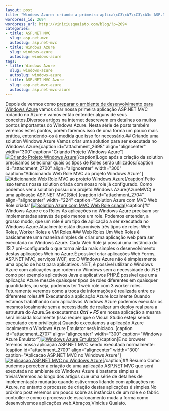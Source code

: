 ```yaml
--- 
layout: post
title: "Windows Azure: criando a primeira aplica\xC3\xA7\xC3\xA3o ASP.NET MVC"
wordpress_id: 2694
wordpress_url: http://viniciusquaiato.com/blog/?p=2694
categories: 
- title: ASP.NET MVC
  slug: asp-net-mvc
  autoslug: asp.net-mvc
- title: Windows Azure
  slug: windows-azure
  autoslug: windows-azure
tags: 
- title: Windows Azure
  slug: windows-azure
  autoslug: windows-azure
- title: ASP.NET MVC Azure
  slug: asp-net-mvc-azure
  autoslug: asp.net-mvc-azure
---
```

Depois de vermos como [preparar o ambiente de desenvolvimento para Windows Azure](http://viniciusquaiato.com/blog/windows-azure-preparando-o-ambiente-de-desenvolvimento/) vamos criar nossa primeira aplicação ASP.NET MVC rodando no Azure e vamos então entender alguns de seus conceitos.Diversos artigos na internet descrevem em detalhes os muitos pontos importantes do Windows Azure. Nesta série de posts também veremos estes pontos, porém faremos isso de uma forma um pouco mais prática, entendendo-os à medida que isso for necessário.## Criando uma solution Windows Azure
Vamos criar uma solution para ser executada no Windows Azure:[caption id="attachment_2698" align="aligncenter" width="300" caption="Criando Projeto Windows Azure"][![Criando Projeto Windows Azure](http://viniciusquaiato.com/blog/wp-content/uploads/2011/01/Criando-Projeto-Azure-MVC-300x168.png "Criando Projeto Windows Azure")](http://viniciusquaiato.com/blog/wp-content/uploads/2011/01/Criando-Projeto-Azure-MVC.png)[/caption]Logo após a criação da solution precisamos selecionar quais os tipos de Roles serão utilizados:[caption id="attachment_2700" align="aligncenter" width="300" caption="Adicionando Web Role MVC ao projeto Windows Azure"][![Adicionando Web Role MVC ao projeto Windows Azure](http://viniciusquaiato.com/blog/wp-content/uploads/2011/01/Adicionando-Web-Role-MVC-300x187.png "Adicionando Web Role MVC ao projeto Windows Azure")](http://viniciusquaiato.com/blog/wp-content/uploads/2011/01/Adicionando-Web-Role-MVC.png)[/caption]Feito isso temos nossa solution criada com nosso role já configurado. Como podemos ver a solution possui um projeto Windows Azure(AzureMVC) e uma aplicação ASP.NET MVC(Site).[caption id="attachment_2704" align="aligncenter" width="224" caption="Solution Azure com MVC Web Role criada"][![Solution Azure com MVC Web Role criada](http://viniciusquaiato.com/blog/wp-content/uploads/2011/01/Solution-Azure-com-MVC-Web-Role-criada-224x300.png "Solution Azure com MVC Web Role criada")](http://viniciusquaiato.com/blog/wp-content/uploads/2011/01/Solution-Azure-com-MVC-Web-Role-criada.png)[/caption]## Windows Azure e os Roles
As aplicações no Windows Azure precisam ser implementadas através de pelo menos um role. Podemos entender, a grosso modo, que um role é um tipo de aplicação a ser executada no Windows Azure.Atualmente estão disponíveis três tipos de roles: Web Roles, Worker Roles e VM Roles.### Web Roles
Um Web Roles é basicamente uma maneira simples de criar uma aplicação web para ser executada no Windows Azure. Cada Web Role já possui uma instância do IIS 7 pré-configurada o que torna ainda mais simples o desenvolvimento destas aplicações Web no Azure.É possível criar aplicações Web Forms, ASP.NET MVC, serviços WCF, etc.O Windows Azure não é simplesmente uma opção de host para aplicativos .NET, é possível utilizar o Windows Azure com aplicações que rodem no Windows sem a necessidade do .NET como por exemplo aplicativos Java e aplicativos PHP.É possível que uma aplicação Azure mescle quaisquer tipos de roles diferentes em quaisquer quantidades, ou seja, podemos ter 1 web role com 3 worker roles. Futuramente veremos como a troca de informações é realizada entre os diferentes roles.## Executando a aplicação Azure localmente
Quando estamos trabalhando com aplicativos Windows Azure podemos executar os mesmos localmente sem a necessidade de realizar um deploy real para a estrutura do Azure.Se executarmos **_Ctrl + F5_** em nossa aplicação a mesma será iniciada localmente (isso requer que o Visual Studio esteja sendo executado com privilégios).Quando executamos a aplicação Azure localmente o Windows Azure Emulator será iniciado. [caption id="attachment_2707" align="aligncenter" width="300" caption="Windows Azure Emulator"][![Windows Azure Emulator](http://viniciusquaiato.com/blog/wp-content/uploads/2011/01/Windows-Azure-Emulator-300x62.png "Windows Azure Emulator")](http://viniciusquaiato.com/blog/wp-content/uploads/2011/01/Windows-Azure-Emulator.png)[/caption]E no browser teremos nossa aplicação ASP.NET MVC sendo executada normalmente:[caption id="attachment_2709" align="aligncenter" width="300" caption="Aplicacao ASP.NET MVC no Windows Azure"][![Aplicacao ASP.NET MVC no Windows Azure](http://viniciusquaiato.com/blog/wp-content/uploads/2011/01/Aplicacao-ASp.NET-MVC-no-Windows-Azure-300x190.png "Aplicacao ASp.NET MVC no Windows Azure")](http://viniciusquaiato.com/blog/wp-content/uploads/2011/01/Aplicacao-ASp.NET-MVC-no-Windows-Azure.png)[/caption]## Resumo
Como pudemos perceber a criação de uma aplicação ASP.NET MVC que será executada no ambiente do Windows Azure é bastante simples e trivial.Veremos ao longo dos artigos que uma série de detalhes de implementação mudarão quando estivermos lidando com aplicações no Azure, no entanto o processo de criação destas aplicações é simples.No próximo post veremos um pouco sobre as instâncias de um role e o fabric controller e como o processo de escalonamento muda a forma como desenvolvemos aplicações web.Abraços,Vinicius Quaiato.
